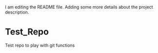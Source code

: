 I am editing the README file. Adding some more details about the project description.
# Test_Repo
Test repo to play with git functions
